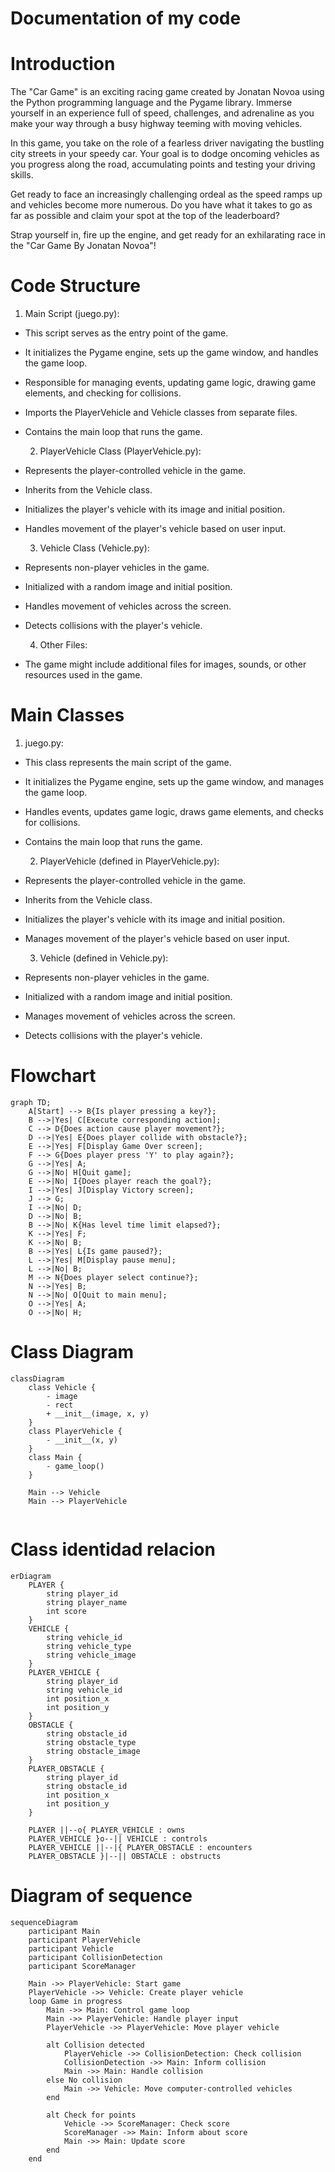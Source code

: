 # Documentation of my code

# Introduction

The "Car Game" is an exciting racing game created by Jonatan Novoa using the Python programming language and the Pygame library. Immerse yourself in an experience full of speed, challenges, and adrenaline as you make your way through a busy highway teeming with moving vehicles.

In this game, you take on the role of a fearless driver navigating the bustling city streets in your speedy car. Your goal is to dodge oncoming vehicles as you progress along the road, accumulating points and testing your driving skills.

Get ready to face an increasingly challenging ordeal as the speed ramps up and vehicles become more numerous. Do you have what it takes to go as far as possible and claim your spot at the top of the leaderboard?

Strap yourself in, fire up the engine, and get ready for an exhilarating race in the "Car Game By Jonatan Novoa"!

# Code Structure

  1. Main Script (juego.py):

- This script serves as the entry point of the game.
- It initializes the Pygame engine, sets up the game window, and handles the game loop.
- Responsible for managing events, updating game logic, drawing game elements, and checking for collisions.
- Imports the PlayerVehicle and Vehicle classes from separate files.
- Contains the main loop that runs the game.
  
  2. PlayerVehicle Class (PlayerVehicle.py):

- Represents the player-controlled vehicle in the game.
- Inherits from the Vehicle class.
- Initializes the player's vehicle with its image and initial position.
- Handles movement of the player's vehicle based on user input.

  3. Vehicle Class (Vehicle.py):

- Represents non-player vehicles in the game.
- Initialized with a random image and initial position.
- Handles movement of vehicles across the screen.
- Detects collisions with the player's vehicle.

  4. Other Files:

- The game might include additional files for images, sounds, or other resources used in the game.

# Main Classes

  1. juego.py:

- This class represents the main script of the game.
- It initializes the Pygame engine, sets up the game window, and manages the game loop.
- Handles events, updates game logic, draws game elements, and checks for collisions.
- Contains the main loop that runs the game.
  
  2. PlayerVehicle (defined in PlayerVehicle.py):

- Represents the player-controlled vehicle in the game.
- Inherits from the Vehicle class.
- Initializes the player's vehicle with its image and initial position.
- Manages movement of the player's vehicle based on user input.
  
  3. Vehicle (defined in Vehicle.py):

- Represents non-player vehicles in the game.
- Initialized with a random image and initial position.
- Manages movement of vehicles across the screen.
- Detects collisions with the player's vehicle.

# Flowchart

```mermaid
graph TD;
    A[Start] --> B{Is player pressing a key?};
    B -->|Yes| C[Execute corresponding action];
    C --> D{Does action cause player movement?};
    D -->|Yes| E{Does player collide with obstacle?};
    E -->|Yes| F[Display Game Over screen];
    F --> G{Does player press 'Y' to play again?};
    G -->|Yes| A;
    G -->|No| H[Quit game];
    E -->|No| I{Does player reach the goal?};
    I -->|Yes| J[Display Victory screen];
    J --> G;
    I -->|No| D;
    D -->|No| B;
    B -->|No| K{Has level time limit elapsed?};
    K -->|Yes| F;
    K -->|No| B;
    B -->|Yes| L{Is game paused?};
    L -->|Yes| M[Display pause menu];
    L -->|No| B;
    M --> N{Does player select continue?};
    N -->|Yes| B;
    N -->|No| O[Quit to main menu];
    O -->|Yes| A;
    O -->|No| H;

```
# Class Diagram
```mermaid
classDiagram
    class Vehicle {
        - image
        - rect
        + __init__(image, x, y)
    }
    class PlayerVehicle {
        - __init__(x, y)
    }
    class Main {
        - game_loop()
    }

    Main --> Vehicle
    Main --> PlayerVehicle


```
# Class identidad relacion 

```mermaid
erDiagram
    PLAYER {
        string player_id
        string player_name
        int score
    }
    VEHICLE {
        string vehicle_id
        string vehicle_type
        string vehicle_image
    }
    PLAYER_VEHICLE {
        string player_id
        string vehicle_id
        int position_x
        int position_y
    }
    OBSTACLE {
        string obstacle_id
        string obstacle_type
        string obstacle_image
    }
    PLAYER_OBSTACLE {
        string player_id
        string obstacle_id
        int position_x
        int position_y
    }

    PLAYER ||--o{ PLAYER_VEHICLE : owns
    PLAYER_VEHICLE }o--|| VEHICLE : controls
    PLAYER_VEHICLE ||--|{ PLAYER_OBSTACLE : encounters
    PLAYER_OBSTACLE }|--|| OBSTACLE : obstructs
```


# Diagram of sequence
```mermaid
sequenceDiagram
    participant Main
    participant PlayerVehicle
    participant Vehicle
    participant CollisionDetection
    participant ScoreManager

    Main ->> PlayerVehicle: Start game
    PlayerVehicle ->> Vehicle: Create player vehicle
    loop Game in progress
        Main ->> Main: Control game loop
        Main ->> PlayerVehicle: Handle player input
        PlayerVehicle ->> PlayerVehicle: Move player vehicle

        alt Collision detected
            PlayerVehicle ->> CollisionDetection: Check collision
            CollisionDetection ->> Main: Inform collision
            Main ->> Main: Handle collision
        else No collision
            Main ->> Vehicle: Move computer-controlled vehicles
        end

        alt Check for points
            Vehicle ->> ScoreManager: Check score
            ScoreManager ->> Main: Inform about score
            Main ->> Main: Update score
        end
    end
```


